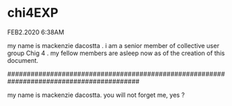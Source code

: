 # chi4EXP
FEB2.2020
6:38AM

my name is mackenzie dacostta . i am a senior member of collective user group Chig 4 . my fellow members are asleep now as of the creation of this document.

##########################################################################################

my name is mackenzie dacostta. you will not forget me, yes ?
